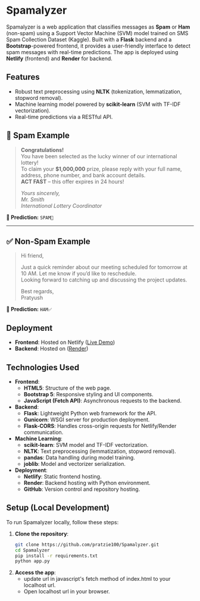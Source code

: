 # Spamalyzer

Spamalyzer is a web application that classifies messages as **Spam** or **Ham** (non-spam) using a Support Vector Machine (SVM) model trained on SMS Spam Collection Dataset (Kaggle). Built with a **Flask** backend and a **Bootstrap**-powered frontend, it provides a user-friendly interface to detect spam messages with real-time predictions. The app is deployed using **Netlify** (frontend) and **Render** for backend. 

## Features
- Robust text preprocessing using **NLTK** (tokenization, lemmatization, stopword removal).
- Machine learning model powered by **scikit-learn** (SVM with TF-IDF vectorization).
- Real-time predictions via a RESTful API.

## 📩 Spam Example

> **Congratulations!**  
> You have been selected as the lucky winner of our international lottery!  
> To claim your **$1,000,000** prize, please reply with your full name, address, phone number, and bank account details.  
> **ACT FAST** – this offer expires in 24 hours!  
>
> *Yours sincerely,*  
> *Mr. Smith*  
> *International Lottery Coordinator*  

**🧠 Prediction:** `SPAM🚫`

---

## ✅ Non-Spam Example

> Hi friend,  
>  
> Just a quick reminder about our meeting scheduled for tomorrow at 10 AM. Let me know if you’d like to reschedule.  
> Looking forward to catching up and discussing the project updates.  
>  
> Best regards,  
> Pratyush

**🧠 Prediction:** `HAM✅`


## Deployment
- **Frontend**: Hosted on Netlify ([Live Demo](https://spamalyzer.netlify.app))
- **Backend**: Hosted on ([Render](https://spam-classifier-backend.onrender.com/)) 

## Technologies Used
- **Frontend**:
  - **HTML5**: Structure of the web page.
  - **Bootstrap 5**: Responsive styling and UI components.
  - **JavaScript (Fetch API)**: Asynchronous requests to the backend.
- **Backend**:
  - **Flask**: Lightweight Python web framework for the API.
  - **Gunicorn**: WSGI server for production deployment.
  - **Flask-CORS**: Handles cross-origin requests for Netlify/Render communication.
- **Machine Learning**:
  - **scikit-learn**: SVM model and TF-IDF vectorization.
  - **NLTK**: Text preprocessing (lemmatization, stopword removal).
  - **pandas**: Data handling during model training.
  - **joblib**: Model and vectorizer serialization.
- **Deployment**:
  - **Netlify**: Static frontend hosting.
  - **Render**: Backend hosting with Python environment.
  - **GitHub**: Version control and repository hosting.

## Setup (Local Development)
To run Spamalyzer locally, follow these steps:

1. **Clone the repository**:
   ```bash
   git clone https://github.com/pratzie100/Spamalyzer.git
   cd Spamalyzer
   pip install -r requirements.txt
   python app.py
2. **Access the app**:
    - update url in javascript's fetch method of index.html to your localhost url.
    - Open localhost url in your browser.


